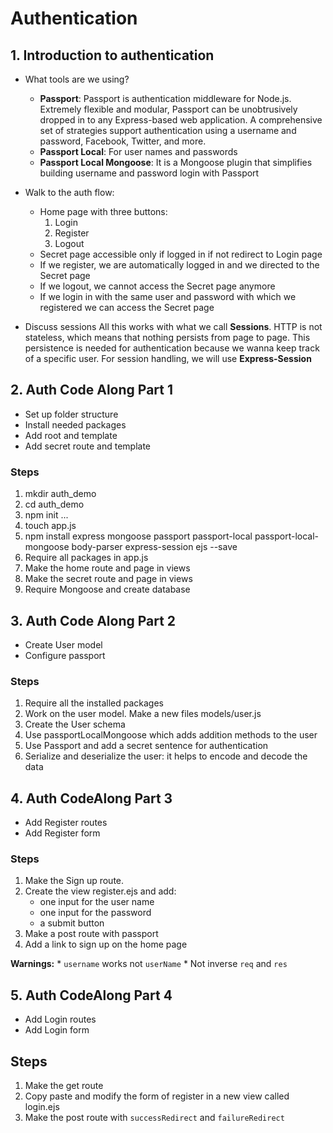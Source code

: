 # Authentication

## 1. Introduction to authentication

* What tools are we using?
    * **Passport**: Passport is authentication middleware for Node.js. Extremely flexible and modular, Passport can be unobtrusively dropped in to any Express-based web application. A comprehensive set of strategies support authentication using a username and password, Facebook, Twitter, and more.
    * **Passport Local**: For user names and passwords
    * **Passport Local Mongoose**: It is a Mongoose plugin that simplifies building username and password login with Passport
* Walk to the auth flow:
    * Home page with three buttons:
        1. Login
        2. Register
        3. Logout
    * Secret page accessible only if logged in if not redirect to Login page
    * If we register, we are automatically logged in and we directed to the Secret page
    * If we logout, we cannot access the Secret page anymore
    * If we login in with the same user and password with which we registered we can access the Secret page

* Discuss sessions
    All this works with what we call **Sessions**.
    HTTP is not stateless, which means that nothing persists from page to page. This persistence is needed for authentication because we wanna keep track of a specific user.
    For session handling, we will use **Express-Session**

## 2. Auth Code Along Part 1

* Set up folder structure
* Install needed packages
* Add root and template
* Add secret route and template

### Steps

1. mkdir auth_demo
2. cd auth_demo
3. npm init ...
4. touch app.js
5. npm install express mongoose passport passport-local passport-local-mongoose body-parser express-session ejs --save
6. Require all packages in app.js
7. Make the home route and page in views
8. Make the secret route and page in views
9. Require Mongoose and create database

## 3. Auth Code Along Part 2

* Create User model
* Configure passport

### Steps

1. Require all the installed packages
2. Work on the user model. Make a new files models/user.js
3. Create the User schema
4. Use passportLocalMongoose which adds addition methods to the user
5. Use Passport and add a secret sentence for authentication
6. Serialize and deserialize the user: it helps to encode and decode the data

## 4. Auth CodeAlong Part 3

* Add Register routes
* Add Register form

### Steps

1. Make the Sign up route. 
2. Create the view register.ejs and add:
    * one input for the user name
    * one input for the password
    * a submit button
3. Make a post route with passport
4. Add a link to sign up on the home page

**Warnings:** 
    * `username` works not `userName`
    * Not inverse `req` and `res`

## 5. Auth CodeAlong Part 4
* Add Login routes
* Add Login form

## Steps

1. Make the get route
2. Copy paste and modify the form of register in a new view called login.ejs
3. Make the post route with `successRedirect` and `failureRedirect`


